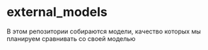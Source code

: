 # external_models

В этом репозитории собираются модели, качество которых мы планируем сравнивать со своей моделью

